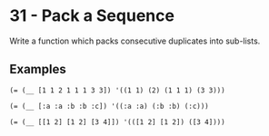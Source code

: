# 31 - Pack a Sequence

Write a function which packs consecutive duplicates into sub-lists.


## Examples

    (= (__ [1 1 2 1 1 1 3 3]) '((1 1) (2) (1 1 1) (3 3)))

    (= (__ [:a :a :b :b :c]) '((:a :a) (:b :b) (:c)))

    (= (__ [[1 2] [1 2] [3 4]]) '(([1 2] [1 2]) ([3 4])))
